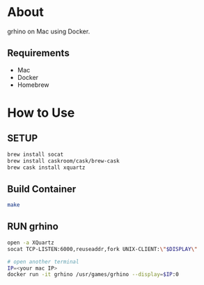 About
=======
grhino on Mac using Docker.

Requirements
---------

* Mac
* Docker
* Homebrew

How to Use
=========

SETUP
---------
```bash
brew install socat
brew install caskroom/cask/brew-cask
brew cask install xquartz
```

Build Container
--------

```bash
make
```

RUN grhino
------------

```bash
open -a XQuartz
socat TCP-LISTEN:6000,reuseaddr,fork UNIX-CLIENT:\"$DISPLAY\"

# open another terminal
IP=<your mac IP>
docker run -it grhino /usr/games/grhino --display=$IP:0
```


